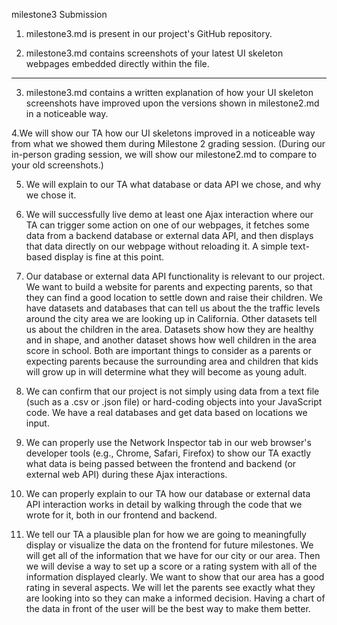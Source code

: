 milestone3 Submission
1. milestone3.md is present in our project's GitHub repository.

2. milestone3.md contains screenshots of your latest UI skeleton webpages embedded directly within the file.
-------------------------------------------------
3. milestone3.md contains a written explanation of how your UI skeleton screenshots have improved upon the versions shown in milestone2.md in a noticeable way.

4.We will show our TA how our UI skeletons improved in a noticeable way from what we showed them during Milestone 2 grading session. (During our in-person grading session, we will show our milestone2.md to compare to your old screenshots.)

5. We will explain to our TA what database or data API we chose, and why we chose it.

6. We will successfully live demo at least one Ajax interaction where our TA can trigger some action on one of our webpages, it fetches some data from a backend database or external data API, and then displays that data directly on our webpage without reloading it. A simple text-based display is fine at this point. 

7. Our database or external data API functionality is relevant to our project. We want to build a website for parents and expecting parents, so that they can find a good location to settle down and raise their children. We have datasets and databases that can tell us about the the traffic levels around the city area we are looking up in California. Other datasets tell us about the children in the area. Datasets show how they are healthy and in shape, and another dataset shows how well children in the area score in school. Both are important things to consider as a parents or expecting parents because the surrounding area and children that kids will grow up in will determine what they will become as young adult.

8. We can confirm that our project is not simply using data from a text file (such as a .csv or .json file) or hard-coding objects into your JavaScript code. We have a real databases and get data based on locations we input.

9. We can properly use the Network Inspector tab in our web browser's developer tools (e.g., Chrome, Safari, Firefox) to show our TA exactly what data is being passed between the frontend and backend (or external web API) during these Ajax interactions. 

10. We can properly explain to our TA how our database or external data API interaction works in detail by walking through the code that we wrote for it, both in our frontend and backend. 

11. We tell our TA a plausible plan for how we are going to meaningfully display or visualize the data on the frontend for future milestones. We will get all of the information that we have for our city or our area. Then we will devise a way to set up a score or a rating system with all of the information displayed clearly. We want to show that our area has a good rating in several aspects. We will let the parents see exactly what they are looking into so they can make a informed decision. Having a chart of the data in front of the user will be the best way to make them better.
